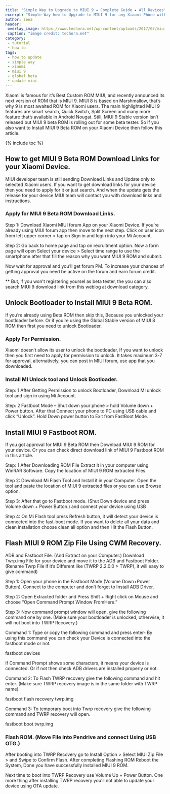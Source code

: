 ```yaml
---
title: "Simple Way to Upgrade to MIUI 9 ★ Complete Guide ★ All Devices"
excerpt: "Simple Way how to Upgrade to MIUI 9 for any Xiaomi Phone with Complete Guide"
author: zena
header:
 overlay_image: https://www.techora.net/wp-content/uploads/2017/07/miui-9-interface.png
 caption: "image credit: techora.net"
category:
 - tutorial
 - how to
tags:
 - how to update
 - simple way
 - xiaomi
 - miui 9
 - global beta
 - update miui
---
```

Xiaomi is famous for it’s Best Custom ROM MIUI, and recently announced its next version of ROM that is MIUI 9. MIUI 8 is based on Marshmallow, that’s why 9 is most awaited ROM for Xiaomi users. The main highlighted MIUI 9 features are smart search, Quick Switch, Split Screen and many more feature that’s available in Android Nougat. Still, MIUI 9 Stable version isn’t released but MIUI 9 beta ROM is rolling out for some beta tester. So if you also want to Install MIUI 9 Beta ROM on your Xiaomi Device then follow this article.

{% include toc %}

## How to get MIUI 9 Beta ROM Download Links for your Xiaomi Device.

MIUI developer team is still sending Download Links and Update only to selected Xiaomi users. If you want to get download links for your device then you need to apply for it or just search. And when the update gets the release for your device MIUI team will contact you with download links and instructions.

### Apply for MIUI 9 Beta ROM Download Links.

Step 1: Download Xiaomi MIUI forum App on your Xiaomi Device. If you’re already using MIUI forum app then move to the next step. Click on user icon from left upper corner > tap on Sign in and login into your Mi Account.

Step 2: Go back to home page and tap on recruitment option. Now a form page will open Select your device > Select time range to use the smartphone after that fill the reason why you want MIUI 9 ROM and submit.

Now wait for approval and you’ll get forum PM. To increase your chances of getting approval you need be active on the forum and earn forum credit.

** But, if you won't registering yoursel as beta tester, the you can also search MIUI 9 download link from this weblog at download category. 

## Unlock Bootloader to Install MIUI 9 Beta ROM.

If you’re already using Beta ROM then skip this, Because you unlocked your bootloader before. Or if you’re using the Global Stable version of MIUI 8 ROM then first you need to unlock Bootloader.

### Apply For Permission.

Xiaomi doesn’t allow its user to unlock the bootloader, If you want to unlock then you first need to apply for permission to unlock. It takes maximum 3-7 for approval, alternatively, you can post in MIUI forum, use app that you downloaded.

### Install MI Unlock tool and Unlock Bootloader.

Step: 1 After Getting Permission to unlock Bootloader, Download MI unlock tool and sign in using Mi Account.

Step: 2 Fastboot Mode – Shut down your phone > hold Volume down + Power button. After that Connect your phone to PC using USB cable and click “Unlock”. Hold Down power button to Exit from FastBoot Mode.

## Install MIUI 9 Fastboot ROM.

If you got approval for MIUI 9 Beta ROM then Download MIUI 9 ROM for your device. Or you can check direct download link of MIUI 9 Fastboot ROM in this article.

Step: 1 After Downloading ROM File Extract it in your computer using WinRAR Software. Copy the location of MIUI 9 ROM extracted Files.

Step 2: Download Mi Flash Tool and Install it in your Computer. Open the tool and paste the location of MIUI 9 extracted files or you can use Browse option.

Step 3: After that go to Fastboot mode. (Shut Down device and press Volume down + Power Button.) and connect your device using USB

Step 4: On Mi Flash tool press Refresh button, it will detect your device is connected into the fast-boot mode. If you want to delete all your data and clean installation choose clean all option and then Hit the Flash Button.

## Flash MIUI 9 ROM Zip File Using CWM Recovery.

ADB and Fastboot File. (And Extract on your Computer.)
Download Twrp.img File for your device and move it to the ADB and Fastboot Folder. (Rename Twrp File if it’s Different like (TWRP 2.2.0.0 > TWRP), it will easy to give command)

Step 1: Open your phone in the Fastboot Mode (Volume Down+Power Button). Connect to the computer and don’t forget to Install ADB Driver.

Step 2: Open Extracted folder and Press Shift + Right click on Mouse and choose “Open Command Prompt Window FromHere.”

Step 3: Now command prompt window will open, give the following command one by one. (Make sure your bootloader is unlocked, otherwise, it will not boot into TWRP Recovery.)

Command 1: Type or copy the following command and press enter- By using this command you can check your Device is connected into the fastboot mode or not.

fastboot devices

If Command Prompt shows some characters, it means your device is connected. Or if not then check ADB drivers are installed properly or not.

Command 2: To Flash TWRP recovery give the following command and hit enter. (Make sure TWRP recovery image is in the same folder with TWRP name)

fastboot flash recovery twrp.img

Command 3: To temporary boot into Twrp recovery give the following command and TWRP recovery will open.

fastboot boot twrp.img

### Flash ROM. (Move File into Pendrive and connect Using USB OTG.)

After booting into TWRP Recovery go to Install Option > Select MIUI Zip File > and Swipe to Confirm Flash. After completing Flashing ROM Reboot the System, Done you have successfully Installed MIUI 9 ROM.

Next time to boot into TWRP Recovery use Volume Up + Power Button. One more thing after installing TWRP recovery you’ll not able to update your device using OTA update.
